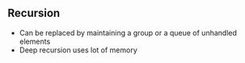 ## Recursion

- Can be replaced by maintaining a group or a queue of unhandled elements
- Deep recursion uses lot of memory
